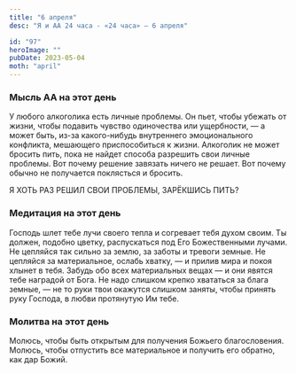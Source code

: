 ```yaml
---
title: "6 апреля"
desc: "Я и АА 24 часа - «24 часа» — 6 апреля"

id: "97"
heroImage: ""
pubDate: 2023-05-04
moth: "april"
---
```


### Мысль АА на этот день

У любого алкоголика есть личные проблемы. Он пьет, чтобы убежать от жизни,
чтобы подавить чувство одиночества или ущербности, — а может быть, из-за
какого-нибудь внутреннего эмоционального конфликта, мешающего приспособиться к
жизни. Алкоголик не может бросить пить, пока не найдет способа разрешить свои
личные проблемы. Вот почему решение завязать ничего не решает. Вот почему
обычно не получается поклясться и бросить.

Я ХОТЬ РАЗ РЕШИЛ СВОИ ПРОБЛЕМЫ, ЗАРЁКШИСЬ ПИТЬ?

### Медитация на этот день

Господь шлет тебе лучи своего тепла и согревает тебя духом своим. Ты должен,
подобно цветку, распускаться под Его Божественными лучами. Не цепляйся так
сильно за землю, за заботы и тревоги земные. Не цепляйся за материальное,
ослабь хватку, — и прилив мира и покоя хлынет в тебя. Забудь обо всех
материальных вещах — и они явятся тебе наградой от Бога. Не надо слишком
крепко хвататься за блага земные, — не то руки твои окажутся слишком заняты,
чтобы принять руку Господа, в любви протянутую Им тебе.

### Молитва на этот день

Молюсь, чтобы быть открытым для получения Божьего благословения. Молюсь, чтобы
отпустить все материальное и получить его обратно, как дар Божий.
